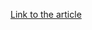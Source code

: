 [Link to the article](https://www.welivesecurity.com/en/videos/understanding-iot-security-risks-mitigate-cybersecurity-podcast/)

